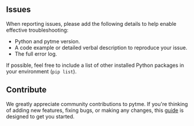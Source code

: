 Issues
------

When reporting issues, please add the following details to help enable effective troubleshooting:

- Python and pytme version.
- A code example or detailed verbal description to reproduce your issue.
- The full error log.

If possible, feel free to include a list of other installed Python packages in your environment (`pip list`).

Contribute
----------

We greatly appreciate community contributions to pytme. If you're thinking of adding new features, fixing bugs, 
or making any changes, this [guide](https://kosinskilab.github.io/pyTME/quickstart/contribution.html)
is designed to get you started.
